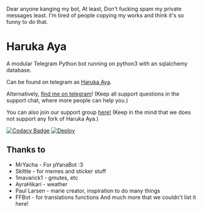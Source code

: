 Dear anyone kanging my bot, At least, Don't fucking spam my private messages least. I'm tired of people copying my works and think it's so funny to do that.

# Haruka Aya

A modular Telegram Python bot running on python3 with an sqlalchemy database.

Can be found on telegram as [Haruka Aya](https://t.me/HarukaAyaBot).

Alternatively, [find me on telegram](https://t.me/RealAkito)! (Keep all support questions in the support chat, where more people can help you.)

You can also join our support group [here!](https://t.me/HarukaAyaBot)
(Keep in the mind that we does not support any fork of Haruka Aya.)

[![Codacy Badge](https://api.codacy.com/project/badge/Grade/88deb1379fc143f5b0d3292c86b2b02c)](https://app.codacy.com/manual/Nitin1818/Logan?utm_source=github.com&utm_medium=referral&utm_content=Nitin1818/Logan&utm_campaign=Badge_Grade_Dashboard)
[![Deploy](https://www.herokucdn.com/deploy/button.svg)](https://heroku.com/deploy?template=https://github.com/Nitin1818/HarukaAya/tree/Nitin1818-update-1)
## Thanks to

* MrYacha - For pYanaBot :3
* Skittle - for memes and sticker stuff
* 1mavarick1 - gmutes, etc 
* AyraHikari - weather
* Paul Larsen - marie creator, inspiration to do many things
* FFBot - for translations functions
And much more that we couldn't list it here!
